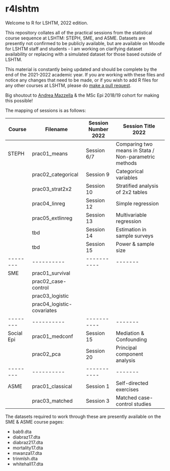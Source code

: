 # r4lshtm

Welcome to R for LSHTM, 2022 edition. 

This repository collates all of the practical sessions from the statistical course sequence at LSHTM: STEPH, SME, and ASME. Datasets are presently not confirmed to be publicly available, but are available on Moodle for LSHTM staff and students - I am working on clarifying dataset availability or replacing with a simulated dataset for those based outside of LSHTM.

This material is constantly being updated and should be complete by the end of the 2021-2022 academic year. If you are working with these files and notice any changes that need to be made, or if you wish to add R files for any other courses at LSHTM, please do [make a pull request](https://opensource.com/article/19/7/create-pull-request-github).

Big shoutout to [Andrea Mazzella](https://github.com/andreamazzella) & the MSc Epi 2018/19 cohort for making this possible!

The mapping of sessions is as follows:

| Course 	    | Filename 	                 | Session Number 2022 	| Session Title 2022 	|
|--------	    |----------	                 |-----------	          |-------	        |
| STEPH       | prac01_means               |  Session 6/7         | Comparing two means in Stata / Non-parametric methods      	        |
|        	    | prac02_categorical         |  Session 9           | Categorical variables      	|
|        	    | prac03_strat2x2            |  Session 10          | Stratified analysis of 2x2 tables      	|
|        	    | prac04_linreg              |  Session 12          | Simple regression      	|
|        	    | prac05_extlinreg           |  Session 13	        | Multivariable regression      	|
|        	    | tbd                        |  Session 14	        | Estimation in sample surveys      	|
|        	    | tbd                        |  Session 15	        | Power & sample size      	|
|--------	    |----------	                 |-----------	          |-------	|
| SME         | prac01_survival            |           	          |       	|
|             | prac02_case-control        |           	          |       	|
|             | prac03_logistic          	 |           	          |       	|
|             | prac04_logistic-covariates |           	          |       	|
|--------	    |----------	                 |-----------	          |-------	|
| Social Epi  | prac01_medconf             |   Session 15         |  Mediation & Confounding    	|
|             | prac02_pca                 |   Session 20         |  Principal component analysis   	|
|--------	    |----------	                 |-----------	          |-------	|
| ASME        | prac01_classical           |   Session 1          |  Self-directed exercises     	|
|             | prac03_matched             |   Session 3          |  Matched case-control studies     	|

The datasets required to work through these are presently available on the SME & ASME course pages: 

- bab9.dta
- diabraz17.dta
- diabraz217.dta
- mortality17.dta
- mwanza17.dta
- trinmlsh.dta
- whitehall17.dta




